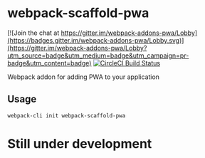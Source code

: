 # webpack-scaffold-pwa

[![Join the chat at https://gitter.im/webpack-addons-pwa/Lobby](https://badges.gitter.im/webpack-addons-pwa/Lobby.svg)](https://gitter.im/webpack-addons-pwa/Lobby?utm_source=badge&utm_medium=badge&utm_campaign=pr-badge&utm_content=badge) [![CircleCI Build Status](https://circleci.com/gh/sendilkumarn/webpack-scaffold-pwa.svg?style=shield)](https://circleci.com/gh/sendilkumarn/webpack-scaffold-pwa)

Webpack addon for adding PWA to your application
## Usage
```shell
webpack-cli init webpack-scaffold-pwa
```

# Still under development
